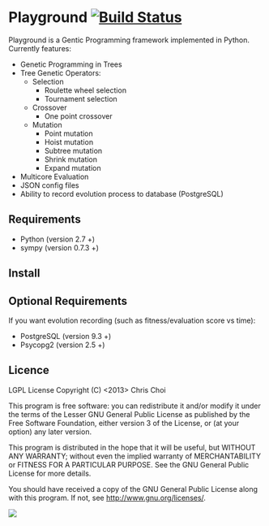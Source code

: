 # Playground [![Build Status](https://travis-ci.org/chutsu/playground.png)][1]
Playground is a Gentic Programming framework implemented in Python. Currently
features:

- Genetic Programming in Trees
- Tree Genetic Operators:
    - Selection
        - Roulette wheel selection
        - Tournament selection
    - Crossover
        - One point crossover
    - Mutation
        - Point mutation
        - Hoist mutation
        - Subtree mutation
        - Shrink mutation
        - Expand mutation
- Multicore Evaluation
- JSON config files
- Ability to record evolution process to database (PostgreSQL)


## Requirements

- Python (version 2.7 +)
- sympy (version 0.7.3 +)

## Install


## Optional Requirements

If you want evolution recording (such as fitness/evaluation score vs time):

- PostgreSQL (version 9.3 +)
- Psycopg2 (version 2.5 +)


## Licence
LGPL License
Copyright (C) <2013> Chris Choi

This program is free software: you can redistribute it and/or modify it under
the terms of the Lesser GNU General Public License as published by the Free
Software Foundation, either version 3 of the License, or (at your option) any
later version.

This program is distributed in the hope that it will be useful, but WITHOUT ANY
WARRANTY; without even the implied warranty of MERCHANTABILITY or FITNESS FOR A
PARTICULAR PURPOSE.  See the GNU General Public License for more details.

You should have received a copy of the GNU General Public License along with
this program.  If not, see <http://www.gnu.org/licenses/>.

[![](https://d2weczhvl823v0.cloudfront.net/chutsu/playground/trend.png)][2]

[1]: https://travis-ci.org/chutsu/playground
[2]: https://bitdeli.com/free
